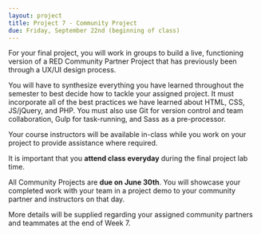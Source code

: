 ```yaml
---
layout: project
title: Project 7 - Community Project
due: Friday, September 22nd (beginning of class)
---
```


For your final project, you will work in groups to build a live, functioning version of a RED Community Partner Project that has previously been through a UX/UI design process.

You will have to synthesize everything you have learned throughout the semester to best decide how to tackle your assigned project. It must incorporate all of the best practices we have learned about HTML, CSS, JS/jQuery, and PHP. You must also use Git for version control and team collaboration, Gulp for task-running, and Sass as a pre-processor.

Your course instructors will be available in-class while you work on your project to provide assistance where required.

It is important that you **attend class everyday** during the final project lab time.

All Community Projects are **due on June 30th**. You will showcase your completed work with your team in a project demo to your community partner and instructors on that day.

More details will be supplied regarding your assigned community partners and teammates at the end of Week 7.

